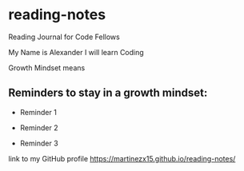 # reading-notes
Reading Journal for Code Fellows

My Name is Alexander I will learn Coding

Growth Mindset means

## Reminders to stay in a growth mindset:

- Reminder 1 

- Reminder 2

- Reminder 3
 
link to my GitHub profile  https://martinezx15.github.io/reading-notes/
